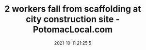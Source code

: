 ---
"title": "2 workers fall from scaffolding at city construction site - PotomacLocal.com"
"date": "2021-10-11 21:25:5"
"feed_name": "GOOGLENEWSCONSTRUCTION"
"feed_website": "https://news.google.com/search?q=construction%2Bincident&hl=en-US&gl=US&ceid=US:en"
"feed_rss": "https://news.google.com/rss/search?q=construction%2Bincident&hl=en-US&gl=US&ceid=US:en"
"link": "https://potomaclocal.com/2021/10/11/2-workers-fall-from-scaffolding-at-city-construction-site/"
"source": "{'href': 'https://potomaclocal.com', 'title': 'PotomacLocal.com'}"
"file": "_posts/2021-1-1-e92c3129eb7f35084a924ed5760795fb7257ec71.md"
"accident": "0"
"drilling": "0"
"dead": "0"
"injured": "0"
"arrested": "0"
"place": "unknown place"
"where": "unknown site"
"causes": "unknown"
"place_uri": "unknown place"
---